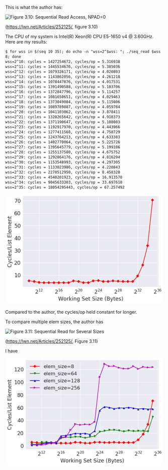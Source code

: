 This is what the author has:

![Figure 3.10: Sequential Read Access, NPAD=0](https://static.lwn.net/images/cpumemory/cpumemory.22.png)

(https://lwn.net/Articles/252125/, figure 3.10)

The CPU of my system is Intel(R) Xeon(R) CPU E5-1650 v4 @ 3.60GHz. Here are my results:

```
$ for wss in $(seq 10 35); do echo -n "wss=2^$wss: "; ./seq_read $wss 8; done
wss=2^10: cycles = 1427254672, cycles/op = 5.316938
wss=2^11: cycles = 1445534676, cycles/op = 5.385036
wss=2^12: cycles = 1079326171, cycles/op = 4.020803
wss=2^13: cycles = 1143862056, cycles/op = 4.261218
wss=2^14: cycles = 1078447876, cycles/op = 4.017531
wss=2^15: cycles = 1391490588, cycles/op = 5.183706
wss=2^16: cycles = 1372847796, cycles/op = 5.114257
wss=2^17: cycles = 1081650651, cycles/op = 4.029463
wss=2^18: cycles = 1373049084, cycles/op = 5.115006
wss=2^19: cycles = 1089789887, cycles/op = 4.059784
wss=2^20: cycles = 1041103062, cycles/op = 3.878411
wss=2^21: cycles = 1320265642, cycles/op = 4.918373
wss=2^22: cycles = 1371190647, cycles/op = 5.108083
wss=2^23: cycles = 1192917970, cycles/op = 4.443966
wss=2^24: cycles = 1277411568, cycles/op = 4.758729
wss=2^25: cycles = 1243764213, cycles/op = 4.633383
wss=2^26: cycles = 1402770064, cycles/op = 5.225726
wss=2^27: cycles = 1395645779, cycles/op = 5.199186
wss=2^28: cycles = 1255137580, cycles/op = 4.675752
wss=2^29: cycles = 1292864176, cycles/op = 4.816294
wss=2^30: cycles = 1153548993, cycles/op = 4.297305
wss=2^31: cycles = 1133023986, cycles/op = 4.220843
wss=2^32: cycles = 2270512950, cycles/op = 8.458320
wss=2^33: cycles = 4540201923, cycles/op = 16.913570
wss=2^34: cycles = 9045633303, cycles/op = 33.697610
wss=2^35: cycles = 18054295443, cycles/op = 67.257492
```

![my result](seq_read.png)

Compared to the author, the cycles/op held constant for longer.

To compare multiple elem sizes, the author has

![Figure 3.11: Sequential Read for Several Sizes](https://static.lwn.net/images/cpumemory/cpumemory.23.png)

(https://lwn.net/Articles/252125/, Figure 3.11)

I have

![my result](seq_read_multiple_elem_sizes.png)
